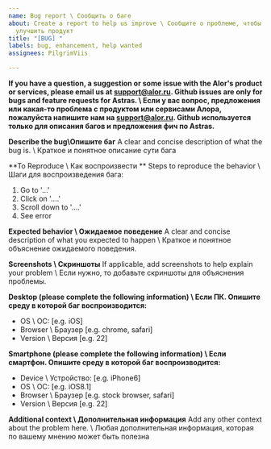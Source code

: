 ```yaml
---
name: Bug report \ Сообщить о баге
about: Create a report to help us improve \ Сообщите о проблеме, чтобы помочь нам
  улучшить продукт
title: "[BUG] "
labels: bug, enhancement, help wanted
assignees: PilgrimViis

---
```


**If you have a question, a suggestion or some issue with the Alor's product or services, please email us at support@alor.ru. Github issues are only for bugs and feature requests for Astras. \ Если у вас вопрос, предложения или какая-то проблема с продуктом или сервисами Алора, пожалуйста напишите нам на support@alor.ru. Github используется только для описания багов и предложения фич по Astras.**

**Describe the bug\Опишите баг**
A clear and concise description of what the bug is. \ Краткое и понятное описание сути бага

**To Reproduce \ Как воспроизвести **
Steps to reproduce the behavior \ Шаги для воспроизведения бага:
1. Go to '...'
2. Click on '....'
3. Scroll down to '....'
4. See error

**Expected behavior \ Ожидаемое поведение**
A clear and concise description of what you expected to happen \ Краткое и понятное объяснение ожидаемого поведения. 

**Screenshots \ Скриншоты**
If applicable, add screenshots to help explain your problem \ Если нужно, то добавьте скриншоты для объяснения проблемы.

**Desktop (please complete the following information) \ Если ПК. Опишите среду в которой баг воспроизводится:**
 - OS \ ОС: [e.g. iOS]
 - Browser \ Браузер [e.g. chrome, safari]
 - Version \ Версия [e.g. 22]

**Smartphone (please complete the following information) \ Если смартфон. Опишите среду в которой баг воспроизводится:**
 - Device \ Устройство: [e.g. iPhone6]
 - OS \ ОС: [e.g. iOS8.1]
 - Browser \ Браузер [e.g. stock browser, safari]
 - Version \ Версия [e.g. 22]

**Additional context \ Дополнительная информация**
Add any other context about the problem here. \ Любая дополнительная информация, которая по вашему мнению может быть полезна
